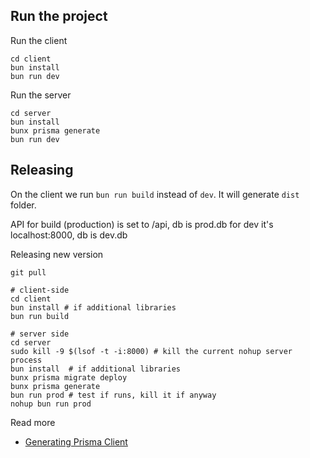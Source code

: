 ## Run the project

Run the client
```
cd client
bun install
bun run dev
```

Run the server
```
cd server
bun install
bunx prisma generate
bun run dev
```

## Releasing
On the client we run `bun run build` instead of `dev`. It will generate `dist` folder.

API for build (production) is set to /api, db is prod.db
for dev it's localhost:8000, db is dev.db

Releasing new version
```
git pull

# client-side
cd client
bun install # if additional libraries
bun run build

# server side
cd server
sudo kill -9 $(lsof -t -i:8000) # kill the current nohup server process
bun install  # if additional libraries
bunx prisma migrate deploy
bunx prisma generate
bun run prod # test if runs, kill it if anyway
nohup bun run prod
```


Read more
- [Generating Prisma Client](https://www.prisma.io/docs/concepts/components/prisma-client/working-with-prismaclient/generating-prisma-client)




